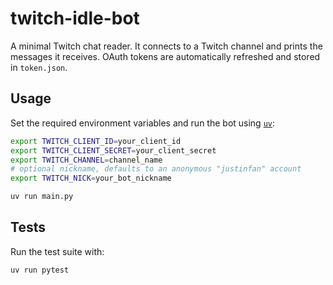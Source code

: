 # twitch-idle-bot

A minimal Twitch chat reader. It connects to a Twitch channel and prints the
messages it receives. OAuth tokens are automatically refreshed and stored in
`token.json`.

## Usage

Set the required environment variables and run the bot using [`uv`](https://github.com/astral-sh/uv):

```bash
export TWITCH_CLIENT_ID=your_client_id
export TWITCH_CLIENT_SECRET=your_client_secret
export TWITCH_CHANNEL=channel_name
# optional nickname, defaults to an anonymous "justinfan" account
export TWITCH_NICK=your_bot_nickname

uv run main.py
```

## Tests

Run the test suite with:

```bash
uv run pytest
```
